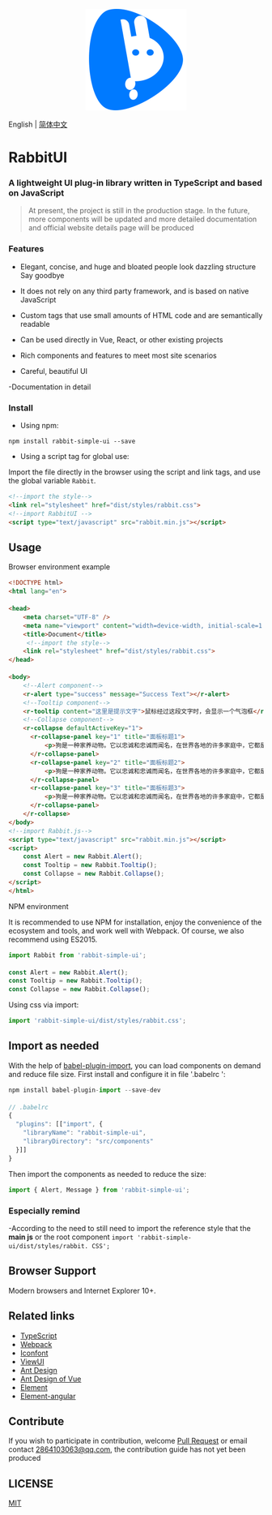 <p align="center">
    <a href="https://github.com/niu-grandpa/rabbit-ui">
        <img width="200" src="./assets/logo.svg">
    </a>
</p>

English | [简体中文](./README.md)

<h1>
RabbitUI
    <h3>A lightweight UI plug-in library written in TypeScript and based on JavaScript</h3>
</h1>

> At present, the project is still in the production stage. In the future, more components will be updated and more detailed documentation and official website details page will be produced

### Features

- Elegant, concise, and huge and bloated people look dazzling structure Say goodbye

- It does not rely on any third party framework, and is based on native JavaScript

- Custom tags that use small amounts of HTML code and are semantically readable

- Can be used directly in Vue, React, or other existing projects

- Rich components and features to meet most site scenarios

- Careful, beautiful UI

-Documentation in detail

### Install

- Using npm:

```text
npm install rabbit-simple-ui --save
```

- Using a script tag for global use:

Import the file directly in the browser using the script and link tags, and use the global variable `Rabbit`.

```html
<!--import the style-->
<link rel="stylesheet" href="dist/styles/rabbit.css">
<!--import RabbitUI -->
<script type="text/javascript" src="rabbit.min.js"></script>
```

## Usage

Browser environment example

```html
<!DOCTYPE html>
<html lang="en">

<head>
    <meta charset="UTF-8" />
    <meta name="viewport" content="width=device-width, initial-scale=1.0" />
    <title>Document</title>
     <!--import the style-->
    <link rel="stylesheet" href="dist/styles/rabbit.css">
</head>
    
<body>
    <!--Alert component-->
    <r-alert type="success" message="Success Text"></r-alert>
    <!--Tooltip component-->
    <r-tooltip content="这里是提示文字">鼠标经过这段文字时，会显示一个气泡框</r-tooltip>
    <!--Collapse component-->
    <r-collapse defaultActiveKey="1">
      <r-collapse-panel key="1" title="面板标题1">
          <p>狗是一种家养动物。它以忠诚和忠诚而闻名，在世界各地的许多家庭中，它都是受欢迎的客人。</p>
      </r-collapse-panel>
      <r-collapse-panel key="2" title="面板标题2">
          <p>狗是一种家养动物。它以忠诚和忠诚而闻名，在世界各地的许多家庭中，它都是受欢迎的客人。</p>
      </r-collapse-panel>
      <r-collapse-panel key="3" title="面板标题3">
          <p>狗是一种家养动物。它以忠诚和忠诚而闻名，在世界各地的许多家庭中，它都是受欢迎的客人。</p>
      </r-collapse-panel>
    </r-collapse>
</body>
<!--import Rabbit.js-->
<script type="text/javascript" src="rabbit.min.js"></script>
<script>
    const Alert = new Rabbit.Alert();   
    const Tooltip = new Rabbit.Tooltip();  
    const Collapse = new Rabbit.Collapse();  
</script>
</html>
```

NPM environment

It is recommended to use NPM for installation, enjoy the convenience of the ecosystem and tools, and work well with Webpack. Of course, we also recommend using ES2015.

```js
import Rabbit from 'rabbit-simple-ui';

const Alert = new Rabbit.Alert();   
const Tooltip = new Rabbit.Tooltip();  
const Collapse = new Rabbit.Collapse();  
```

Using css via import:

```js
import 'rabbit-simple-ui/dist/styles/rabbit.css';
```

## Import as needed

With the help of [babel-plugin-import](https://github.com/ant-design/babel-plugin-import), you can load components on demand and reduce file size. First install and configure it in file '.babelrc ':

```js
npm install babel-plugin-import --save-dev

// .babelrc
{
  "plugins": [["import", {
    "libraryName": "rabbit-simple-ui",
    "libraryDirectory": "src/components"
  }]]
}
```

Then import the components as needed to reduce the size:

```js
import { Alert, Message } from 'rabbit-simple-ui';
```

### Especially remind

-According to the need to still need to import the reference style that the **main js** or the root component `import 'rabbit-simple-ui/dist/styles/rabbit. CSS';`

## Browser Support

Modern browsers and Internet Explorer 10+.

## Related links

- [TypeScript](https://www.tslang.cn/)
- [Webpack](http://webpack.github.io/)
- [Iconfont](https://www.iconfont.cn/)
- [ViewUI](https://www.iviewui.com/)
- [Ant Design](https://ant.design/index-cn)
- [Ant Design of Vue](https://2x.antdv.com/docs/vue/introduce-cn/)
- [Element](https://element.eleme.cn/)
- [Element-angular](https://element-angular.faas.ele.me/guide/install)

## Contribute

If you wish to participate in contribution, welcome [Pull Request](https://github.com/vueComponent/ant-design-vue/pulls) or email contact 2864103063@qq.com, the contribution guide has not yet been produced

## LICENSE

[MIT](https://github.com/niu-grandpa/RabbitUI/blob/master/LICENSE)